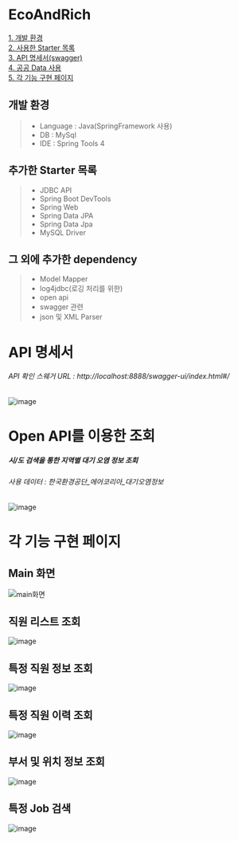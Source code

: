 # EcoAndRich


[1. 개발 환경](#개발-환경)      
[2. 사용한 Starter 목록](#추가한-starter-목록)      
[3. API 명세서(swagger)](#api-명세서)      
[4. 공공 Data 사용](#open-api를-이용한-조회)      
[5. 각 기능 구현 페이지](#각-기능-구현-페이지)      

## 개발 환경
> * Language : Java(SpringFramework 사용)     
> * DB : MySql      
> * IDE : Spring Tools 4

## 추가한 Starter 목록
> * JDBC API
> * Spring Boot DevTools
> * Spring Web
> * Spring Data JPA
> * Spring Data Jpa
> * MySQL Driver
## 그 외에 추가한 dependency
> * Model Mapper
> * log4jdbc(로깅 처리를 위한)
> * open api
> * swagger 관련
> * json 및 XML Parser


# API 명세서
###### API 확인 스웨거 URL : http://localhost:8888/swagger-ui/index.html#/
![image](https://user-images.githubusercontent.com/124123956/234359374-aae3ee44-0238-4e5a-bd28-d500e67318d3.png)

# Open API를 이용한 조회
##### 시/도 검색을 통한 지역별 대기 오염 정보 조회
###### 사용 데이터 : 한국환경공단_에어코리아_대기오염정보
![image](https://user-images.githubusercontent.com/124123956/234361329-27cab9d4-55a2-4115-953c-18a73f680550.png)

# 각 기능 구현 페이지

## Main 화면
![main화면](https://user-images.githubusercontent.com/124123956/234359025-f4638e58-a314-445c-8b42-763a5d33b77a.png)

## 직원 리스트 조회
![image](https://user-images.githubusercontent.com/124123956/234363770-5146412f-03f8-4303-8679-b91767cda72e.png)

## 특정 직원 정보 조회
![image](https://user-images.githubusercontent.com/124123956/234367865-d512c451-eec7-4ef7-91b0-bf2a77f90523.png)

## 특정 직원 이력 조회
 ![image](https://user-images.githubusercontent.com/124123956/234364042-67f975e2-f0fc-4cb4-b109-0f135ec76448.png)
 
## 부서 및 위치 정보 조회
![image](https://user-images.githubusercontent.com/124123956/234364146-412bc534-786f-4052-acff-15c395b041cf.png)

## 특정 Job 검색 
![image](https://user-images.githubusercontent.com/124123956/234367654-b50615ba-356b-4929-bb98-bdd2b2221ffd.png)
 
 
